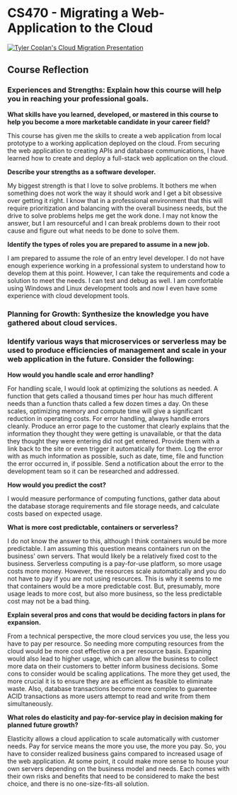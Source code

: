 # CS470 - Migrating a Web-Application to the Cloud

[![Tyler Coplan's Cloud Migration Presentation](https://img.youtube.com/vi/OabwCjmzSMo/0.jpg)](https://www.youtube.com/watch?v=OabwCjmzSMo)

## Course Reflection
### Experiences and Strengths: Explain how this course will help you in reaching your professional goals.
<strong>What skills have you learned, developed, or mastered in this course to help you become a more marketable candidate in your career field?</strong>

This course has given me the skills to create a web application from local prototype to a working application deployed on the cloud. From securing the web application to creating APIs and database communications, I have learned how to create and deploy a full-stack web application on the cloud.

<strong>Describe your strengths as a software developer.</strong>

My biggest strength is that I love to solve problems. It bothers me when something does not work the way it should work and I get a bit obsessive over getting it right. I know that in a professional environment that this will require prioritization and balancing with the overall business needs, but the drive to solve problems helps me get the work done. I may not know the answer, but I am resourceful and I can break problems down to their root cause and figure out what needs to be done to solve them.

<strong>Identify the types of roles you are prepared to assume in a new job.</strong>

I am prepared to assume the role of an entry level developer. I do not have enough experience working in a professional system to understand how to develop them at this point. However, I can take the requirements and code a solution to meet the needs. I can test and debug as well. I am comfortable using Windows and Linux development tools and now I even have some experience with cloud development tools.

### Planning for Growth: Synthesize the knowledge you have gathered about cloud services.
### Identify various ways that microservices or serverless may be used to produce efficiencies of management and scale in your web application in the future. Consider the following:

<strong>How would you handle scale and error handling?</strong>

For handling scale, I would look at optimizing the solutions as needed. A function that gets called a thousand times per hour has much different needs than a function thats called a few dozen times a day. On these scales, optimizing memory and compute time will give a significant reduction in operating costs. For error handling, always handle errors cleanly. Produce an error page to the customer that clearly explains that the information they thought they were getting is unavailable, or that the data they thought they were entering did not get entered. Provide them with a link back to the site or even trigger it automatically for them. Log the error with as much information as possible, such as date, time, file and function the error occurred in, if possible.  Send a notification about the error to the development team so it can be researched and addressed.

<strong>How would you predict the cost?</strong>

I would measure performance of computing functions, gather data about the database storage requirements and file storage needs, and calculate costs based on expected usage. 

<strong>What is more cost predictable, containers or serverless?</strong>

I do not know the answer to this, although I think containers would be more predictable. I am assuming this question means containers run on the business' own servers. That would likely be a relatively fixed cost to the business. Serverless computing is a pay-for-use platform, so more usage costs more money. However, the resources scale automatically and you do not have to pay if you are not using resources. This is why it seems to me that containers would be a more predictable cost. But, presumably, more usage leads to more cost, but also more business, so the less predictable cost may not be a bad thing.

<strong>Explain several pros and cons that would be deciding factors in plans for expansion.</strong>

From a technical perspective, the more cloud services you use, the less you have to pay per resource. So needing more computing resources from the cloud would be more cost effective on a per resource basis. Expaning would also lead to higher usage, which can allow the business to collect more data on their customers to better inform business decisions. Some cons to consider would be scaling applications. The more they get used, the more crucial it is to ensure they are as efficient as feasible to eliminate waste. Also, database transactions become more complex to guarentee ACID transactions as more users attempt to read and write from them simultaneously.

<strong>What roles do elasticity and pay-for-service play in decision making for planned future growth?</strong>

Elasticity allows a cloud application to scale automatically with customer needs. Pay for service means the more you use, the more you pay. So, you have to consider realized business gains compared to increased usage of the web application. At some point, it could make more sense to house your own servers depending on the business model and needs. Each comes with their own risks and benefits that need to be considered to make the best choice, and there is no one-size-fits-all solution.
